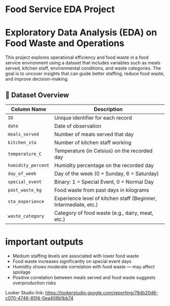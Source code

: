 # Food Service EDA Project

# Exploratory Data Analysis (EDA) on Food Waste and Operations

This project explores operational efficiency and food waste in a food service environment using a dataset that includes variables such as meals served, kitchen staff, environmental conditions, and waste categories. The goal is to uncover insights that can guide better staffing, reduce food waste, and improve decision-making.

## 📁 Dataset Overview

| Column Name       | Description                                                             |
|------------------|-------------------------------------------------------------------------|
| `ID`             | Unique identifier for each record                                       |
| `date`           | Date of observation                                                     |
| `meals_served`   | Number of meals served that day                                         |
| `kitchen_sta`    | Number of kitchen staff working                                         |
| `temperature_C`  | Temperature (in Celsius) on the recorded day                            |
| `humidity_percent` | Humidity percentage on the recorded day                              |
| `day_of_week`    | Day of the week (0 = Sunday, 6 = Saturday)                              |
| `special_event`  | Binary: 1 = Special Event, 0 = Normal Day                               |
| `past_waste_kg`  | Food waste from past days in kilograms                                  |
| `sta_experience` | Experience level of kitchen staff (Beginner, Intermediate, etc.)        |
| `waste_category` | Category of food waste (e.g., dairy, meat, etc.)                        |


# important outputs
- Medium staffing levels are associated with lower food waste
- Food waste increases significantly on special event days
- Humidity shows moderate correlation with food waste — may affect spoilage
- Positive correlation between meals served and food waste suggests overproduction risks

Looker Studio link: https://lookerstudio.google.com/reporting/78db20d6-c070-4746-85f4-0ea408b1bb74 
